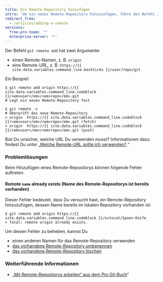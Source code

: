 ```yaml
---
title: Ein Remote-Repository hinzufügen
intro: 'Um ein neues Remote-Repository hinzuzufügen, führe den Befehl „git remote add“ im Terminal des Verzeichnisses aus, in dem Dein Repository gespeichert ist.'
redirect_from:
  - /articles/adding-a-remote
versions:
  free-pro-team: '*'
  enterprise-server: '*'
---
```


Der Befehl `git remote add` hat zwei Argumente:

* einen Remote-Namen, z. B. `origin`
* eine Remote-URL, z. B. `https://{{ site.data.variables.command_line.backticks }}/user/repo/git`

Ein Beispiel:

```shell
$ git remote add origin https://{{ site.data.variables.command_line.codeblock }}/<em>user</em>/<em>repo</em>.git
# Legt ein neues Remote-Repository fest

$ git remote -v
# Überprüft das neue Remote-Repository
> origin  https://{{ site.data.variables.command_line.codeblock }}/<em>user</em>/<em>repo</em>.git (fetch)
> origin  https://{{ site.data.variables.command_line.codeblock }}/<em>user</em>/<em>repo</em>.git (push)
```

Bist Du unsicher, welche URL Du verwenden musst?  Informationen dazu findest Du unter „[Welche Remote-URL sollte ich verwenden?](/articles/which-remote-url-should-i-use).“

### Problemlösungen

Beim Hinzufügen eines Remote-Repositorys können folgende Fehler auftreten.

#### Remote `name` already exists (Name des Remote-Repositorys ist bereits vorhanden)

Dieser Fehler bedeutet, dass Du versucht hast, ein Remote-Repository hinzuzufügen, dessen Name bereits im lokalen Repository vorhanden ist:

```shell
$ git remote add origin https://{{ site.data.variables.command_line.codeblock }}/octocat/Spoon-Knife
> fatal: remote origin already exists.
```

Um diesen Fehler zu beheben, kannst Du

* einen anderen Namen für das Remote-Repository verwenden
* [das vorhandene Remote-Repository umbenennen](/articles/renaming-a-remote)
* [das vorhandene Remote-Repository löschen](/articles/removing-a-remote)

### Weiterführende Informationen

- „[Mit Remote-Repositorys arbeiten“ aus dem _Pro Git_-Buch](https://git-scm.com/book/en/Git-Basics-Working-with-Remotes)“
